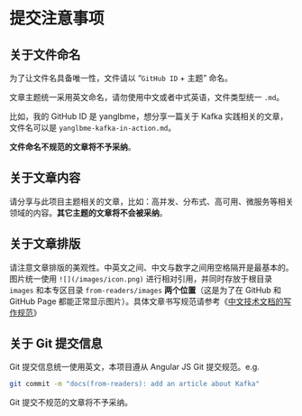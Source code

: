# 提交注意事项
## 关于文件命名
为了让文件名具备唯一性，文件请以 “`GitHub ID` + 主题” 命名。

文章主题统一采用英文命名，请勿使用中文或者中式英语，文件类型统一 `.md`。

比如，我的 GitHub ID 是 yanglbme，想分享一篇关于 Kafka 实践相关的文章，文件名可以是 `yanglbme-kafka-in-action.md`。

**文件命名不规范的文章将不予采纳**。

## 关于文章内容
请分享与此项目主题相关的文章，比如：高并发、分布式、高可用、微服务等相关领域的内容。**其它主题的文章将不会被采纳**。

## 关于文章排版
请注意文章排版的美观性。中英文之间、中文与数字之间用空格隔开是最基本的。图片统一使用 `![](/images/icon.png)` 进行相对引用，并同时存放于根目录 `images` 和本专区目录 `from-readers/images` **两个位置**（这是为了在 GitHub 和 GitHub Page 都能正常显示图片）。具体文章书写规范请参考《[中文技术文档的写作规范](https://github.com/ruanyf/document-style-guide)》

## 关于 Git 提交信息
Git 提交信息统一使用英文，本项目遵从 Angular JS Git 提交规范。e.g.

```bash
git commit -m "docs(from-readers): add an article about Kafka"
```

Git 提交不规范的文章将不予采纳。